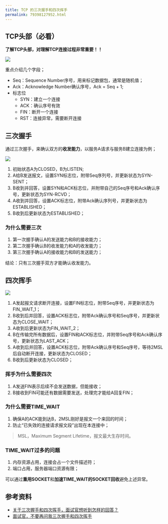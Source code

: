 ```yaml
---
title: TCP 的三次握手和四次挥手
permalink: 79398127952.html
---
```


## TCP头部（必看）

**了解TCP头部，对理解TCP连接过程非常重要！！**

![](http://c.biancheng.net/uploads/allimg/190219/1155315343-0.jpg)

重点介绍几个字段；

- Seq：Sequence Number序号，用来标记数据包，通常是随机值；
- Ack：Acknowledge Number确认序号，Ack = Seq + 1;
- 标志位  
    - SYN：建立一个连接
    - ACK：确认序号有效
    - FIN：断开一个连接
    - RST：连接异常，需要断开连接

## 三次握手

通过三次握手，来确认双方的**收发能力**，以服务A请求与服务B建立连接为例；

![](http://image.caojiantao.site:1024/b7eab591fa7dc0a1cd9e02d7b25c3de7.png)

1. 初始状态A为CLOSED，B为LISTEN;
2. A给B发送报文，设置SYN标志位，附带Seq序列号，并更新状态为SYN-SENT；
3. B收到并回答，设置SYN和ACK标志位，并附带自己的Seq序号和Ack确认序号，更新状态为SYN-RCVD；
4. A收到并回答，设置ACK标志位，附带Ack确认序列号，并更新状态为ESTABLISHED；
5. B收到后更新状态为ESTABLISHED；

### 为什么需要三次

1. 第一次握手确认A的发送能力和B的接收能力；
2. 第二次握手确认B的收发能力和A的收发能力；
3. 第三次握手确认A的接收能力和B的发送能力；

结论：只有三次握手双方才能确认收发能力。

## 四次挥手

![](http://image.caojiantao.site:1024/fb702ee4854b2e4eca9298f78a8d45ed.png)

1. A发起报文请求断开连接，设置FIN标志位，附带Seq序号，并更新状态为FIN_WAIT_1；
2. B收到后并回答，设置ACK标志位，附带Ack确认序号和Seq序号，并更新状态为CLOSE_WAIT；
3. A收到后更新状态为FIN_WAIT_2；
4. B在传输完所有数据后，设置FIN和ACK标志位，并附带Seq序号和Ack确认序号，更新状态为LAST_ACK；
5. A收到后并回答，设置ACK标志位，附带Ack确认序号和Seq序号，等待2MSL后自动断开连接，更新状态为CLOSED；
6. B收到后更新状态为CLOSED；

### 挥手为什么需要四次

1. A发送FIN表示后续不会发送数据，但能接收；
2. B接收到FIN可能还有数据需要发送，处理完才能给A回复FIN；

### 为什么需要TIME_WAIT

1. 确保A的ACK能到达B，2MSL刚好是报文一个来回的时间；
2. 防止“已失效的连接请求报文段”出现在本连接中；

> MSL，Maximum Segment Lifetime，报文最大生存时间。

### TIME_WAIT过多的问题

1. 内存资源占用，连接会占一个文件描述符；
2. 端口占用，服务器端口资源有限；

可以通过**重用SOCKET**和**加速TIME_WAIT的SOCKET回收**避免上述异常。

## 参考资料

- [关于三次握手和四次挥手，面试官想听到怎样的回答？](https://juejin.cn/post/6978733203062915103)
- [面试官，不要再问我三次握手和四次挥手](https://zhuanlan.zhihu.com/p/86426969)